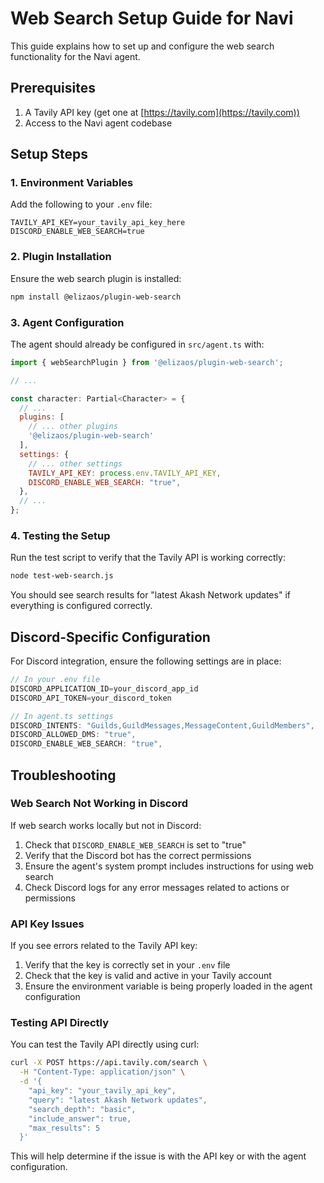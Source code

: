 # Web Search Setup Guide for Navi

This guide explains how to set up and configure the web search functionality for the Navi agent.

## Prerequisites

1. A Tavily API key (get one at [https://tavily.com](https://tavily.com))
2. Access to the Navi agent codebase

## Setup Steps

### 1. Environment Variables

Add the following to your `.env` file:

```
TAVILY_API_KEY=your_tavily_api_key_here
DISCORD_ENABLE_WEB_SEARCH=true
```

### 2. Plugin Installation

Ensure the web search plugin is installed:

```bash
npm install @elizaos/plugin-web-search
```

### 3. Agent Configuration

The agent should already be configured in `src/agent.ts` with:

```javascript
import { webSearchPlugin } from '@elizaos/plugin-web-search';

// ...

const character: Partial<Character> = {
  // ...
  plugins: [
    // ... other plugins
    '@elizaos/plugin-web-search'
  ],
  settings: {
    // ... other settings
    TAVILY_API_KEY: process.env.TAVILY_API_KEY,
    DISCORD_ENABLE_WEB_SEARCH: "true",
  },
  // ...
};
```

### 4. Testing the Setup

Run the test script to verify that the Tavily API is working correctly:

```bash
node test-web-search.js
```

You should see search results for "latest Akash Network updates" if everything is configured correctly.

## Discord-Specific Configuration

For Discord integration, ensure the following settings are in place:

```javascript
// In your .env file
DISCORD_APPLICATION_ID=your_discord_app_id
DISCORD_API_TOKEN=your_discord_token

// In agent.ts settings
DISCORD_INTENTS: "Guilds,GuildMessages,MessageContent,GuildMembers",
DISCORD_ALLOWED_DMS: "true",
DISCORD_ENABLE_WEB_SEARCH: "true",
```

## Troubleshooting

### Web Search Not Working in Discord

If web search works locally but not in Discord:

1. Check that `DISCORD_ENABLE_WEB_SEARCH` is set to "true"
2. Verify that the Discord bot has the correct permissions
3. Ensure the agent's system prompt includes instructions for using web search
4. Check Discord logs for any error messages related to actions or permissions

### API Key Issues

If you see errors related to the Tavily API key:

1. Verify that the key is correctly set in your `.env` file
2. Check that the key is valid and active in your Tavily account
3. Ensure the environment variable is being properly loaded in the agent configuration

### Testing API Directly

You can test the Tavily API directly using curl:

```bash
curl -X POST https://api.tavily.com/search \
  -H "Content-Type: application/json" \
  -d '{
    "api_key": "your_tavily_api_key",
    "query": "latest Akash Network updates",
    "search_depth": "basic",
    "include_answer": true,
    "max_results": 5
  }'
```

This will help determine if the issue is with the API key or with the agent configuration. 